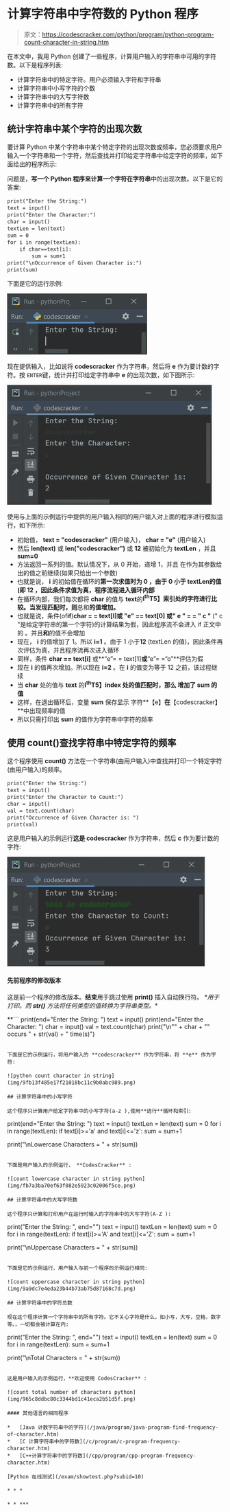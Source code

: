 # 计算字符串中字符数的 Python 程序

> 原文：<https://codescracker.com/python/program/python-program-count-character-in-string.htm>

在本文中，我用 Python 创建了一些程序，计算用户输入的字符串中可用的字符数。以下是程序列表:

*   计算字符串中的特定字符。用户必须输入字符和字符串
*   计算字符串中小写字符的个数
*   计算字符串中的大写字符数
*   计算字符串中的所有字符

## 统计字符串中某个字符的出现次数

要计算 Python 中某个字符串中某个特定字符的出现次数或频率，您必须要求用户输入一个字符串和一个字符，然后查找并打印给定字符串中给定字符的频率，如下面给出的程序所示:

问题是，**写一个 Python 程序来计算一个字符在字符串**中的出现次数。以下是它的答案:

```
print("Enter the String:")
text = input()
print("Enter the Character:")
char = input()
textLen = len(text)
sum = 0
for i in range(textLen):
    if char==text[i]:
        sum = sum+1
print("\nOccurrence of Given Character is:")
print(sum)
```

下面是它的运行示例:

![count character in string python](img/455aa37acb12bc80008e6b8c90454057.png)

现在提供输入，比如说将 **codescracker** 作为字符串，然后将 **e** 作为要计数的字符。按 `ENTER`键，统计并打印给定字符串中 **e** 的出现次数，如下图所示:

![python count particular character in string](img/13561fe1944b8dc56072ac661f61cc14.png)

使用与上面的示例运行中提供的用户输入相同的用户输入对上面的程序进行模拟运行，如下所示:

*   初始值， **text = "codescracker"** (用户输入)， **char = "e"** (用户输入)
*   然后 **len(text)** 或 **len("codescracker")** 或 **12** 被初始化为 **textLen** ，并且 **sum=0**
*   方法返回一系列的值。默认情况下，从 0 开始，递增 1，并且 在作为其参数给出的值之前继续(如果只给出一个参数)
*   也就是说， **i** 的初始值在循环的**第一次求值时为 **0** ，由于 0 小于 **textLen**的值(即 **12** ，因此条件求值为真，程序流程进入循环内部**
*   在循环内部，我们每次都将 **char** 的值与 **text**的**I<sup>th</sup>T5】索引处的字符进行比较。当发现匹配时，则**总和**的值增加。**
*   也就是说，条件(of**if**)**char = = text[I]**或 **"e" == text[0]** 或**" e " = = " c "** (" c "是给定字符串的第一个字符)的计算结果为假，因此程序流不会进入 if 正文中的 。并且**和**的值不会增加
*   现在， **i** 的值增加了 1。所以 **i=1** 。由于 1 小于**12** (textLen 的值)，因此条件再次评估为真，并且程序流再次进入循环
*   同样，条件 **char == text[i]** 或**“e”= = text[1]**或**“e”= =“o”**评估为假
*   现在 **i** 的值再次增加。所以现在 **i=2** 。在 **i** 的值变为等于 12 之前，该过程继续
*   当 **char** 处的值与 **text** 的**I<sup>th</sup>T5】index 处的值匹配时，那么 增加了 **sum** 的值**
*   这样，在退出循环后，变量 **sum** 保存显示 字符**【e】**在**【codescracker】**中出现频率的值
*   所以只需打印出 **sum** 的值作为字符串中字符的频率

## 使用 count()查找字符串中特定字符的频率

这个程序使用 **count()** 方法在一个字符串(由用户输入)中查找并打印一个特定字符(由用户输入)的频率。

```
print("Enter the String:")
text = input()
print("Enter the Character to Count:")
char = input()
val = text.count(char)
print("Occurrence of Given Character is: ")
print(val)
```

这是用户输入的示例运行**这是 codescracker** 作为字符串，然后 **c** 作为要计数的字符:

![count character program python](img/ed77b9cad378f1cf1d1900ede95575f3.png)

#### 先前程序的修改版本

这是前一个程序的修改版本。**结束**用于跳过使用 **print()** 插入自动换行符。 **\**用于打印**。而 **str()** 方法将任何类型的值转换为字符串类型。**

 **```
print(end="Enter the String: ")
text = input()
print(end="Enter the Character: ")
char = input()
val = text.count(char)
print("\n\"" + char + "\" occurs " + str(val) + " time(s)")
```

下面是它的示例运行，将用户输入的 **codescracker** 作为字符串，将 **e** 作为字符:

![python count character in string](img/9fb13f485e17f21018bc11c9b0abc989.png)

## 计算字符串中的小写字符

这个程序只计算用户给定字符串中的小写字符(a-z ),使用**进行**循环和索引:

```
print(end="Enter the String: ")
text = input()
textLen = len(text)
sum = 0
for i in range(textLen):
    if text[i]>='a' and text[i]<='z':
        sum = sum+1

print("\nLowercase Characters = " + str(sum))
```

下面是用户输入的示例运行， **CodesCracker** :

![count lowercase character in string python](img/fb7a3ba70ef63f082e5923c02006f5ce.png)

## 计算字符串中的大写字符数

这个程序只计算和打印用户在运行时输入的字符串中的大写字符(A-Z ):

```
print("Enter the String: ", end="")
text = input()
textLen = len(text)
sum = 0
for i in range(textLen):
    if text[i]>='A' and text[i]<='Z':
        sum = sum+1

print("\nUppercase Characters = " + str(sum))
```

下面是它的示例运行，用户输入与前一个程序的示例运行相同:

![count uppercase character in string python](img/9a9dc7e4eda23b44b73ab75d87168c7d.png)

## 计算字符串中的字符总数

现在这个程序计算一个字符串中的所有字符。它不关心字符是什么，如小写，大写，空格，数字等。，一切都会被计算在内:

```
print("Enter the String: ", end="")
text = input()
textLen = len(text)
sum = 0
for i in range(textLen):
    sum = sum+1

print("\nTotal Characters = " + str(sum))
```

这是用户输入的示例运行，**欢迎使用 CodesCracker** :

![count total number of characters python](img/965c8ddbc80c3344bd1c41eca2b51d5f.png)

#### 其他语言的相同程序

*   [Java 计数字符串中的字符](/java/program/java-program-find-frequency-of-character.htm)
*   [C 计算字符串中的字符数](/c/program/c-program-frequency-character.htm)
*   [C++计算字符串中的字符数](/cpp/program/cpp-program-frequency-character.htm)

[Python 在线测试](/exam/showtest.php?subid=10)

* * *

* * ***